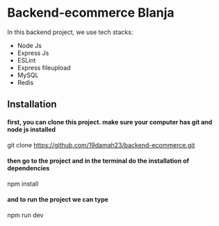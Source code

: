 # Backend-ecommerce Blanja

In this backend project, we use tech stacks:
- Node Js
- Express Js
- ESLint
- Express fileupload
- MySQL
- Redis

## Installation

#### first, you can clone this project. make sure your computer has git and node js installed
git clone https://github.com/19damah23/backend-ecommerce.git

#### then go to the project and in the terminal do the installation of dependencies
npm install

#### and to run the project we can type
npm run dev
